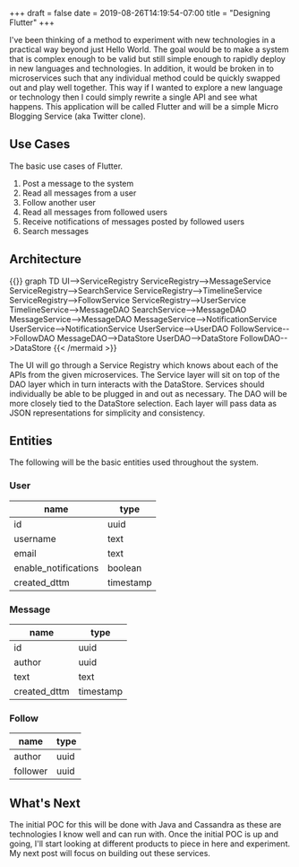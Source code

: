 +++
draft = false
date = 2019-08-26T14:19:54-07:00
title = "Designing Flutter"
+++

I've been thinking of a method to experiment with new technologies in a practical way beyond just Hello World. The goal would be to make a system that is complex enough to be valid but still simple enough to rapidly deploy in new languages and technologies. In addition, it would be broken in to microservices such that any individual method could be quickly swapped out and play well together. This way if I wanted to explore a new language or technology then I could simply rewrite a single API and see what happens. This application will be called Flutter and will be a simple Micro Blogging Service (aka Twitter clone).

## Use Cases

The basic use cases of Flutter.

1. Post a message to the system
2. Read all messages from a user
3. Follow another user
4. Read all messages from followed users
5. Receive notifications of messages posted by followed users
6. Search messages

## Architecture
{{<mermaid>}}
graph TD
    UI-->ServiceRegistry
    ServiceRegistry-->MessageService
    ServiceRegistry-->SearchService
    ServiceRegistry-->TimelineService
    ServiceRegistry-->FollowService
    ServiceRegistry-->UserService
    TimelineService-->MessageDAO
    SearchService-->MessageDAO    
    MessageService-->MessageDAO
    MessageService-->NotificationService
    UserService-->NotificationService
    UserService-->UserDAO
    FollowService-->FollowDAO
    MessageDAO-->DataStore
    UserDAO-->DataStore
    FollowDAO-->DataStore
{{< /mermaid >}}

The UI will go through a Service Registry which knows about each of the APIs from the given microservices. The Service layer will sit on top of the DAO layer which in turn interacts with the DataStore. Services should individually be able to be plugged in and out as necessary. The DAO will be more closely tied to the DataStore selection. Each layer will pass data as JSON representations for simplicity and consistency.

## Entities
The following will be the basic entities used throughout the system.

### User
| name                 | type      |
|----------------------|-----------|
| id                   | uuid      |
| username             | text      |
| email                | text      |
| enable_notifications | boolean |
| created_dttm         | timestamp |

### Message
| name         | type      |
|--------------|-----------|
| id           | uuid      |
| author       | uuid      |
| text         | text      |
| created_dttm | timestamp |

### Follow
| name         | type      |
|--------------|-----------|
| author       | uuid      |
| follower     | uuid      |

## What's Next
The initial POC for this will be done with Java and Cassandra as these are technologies I know well and can run with. Once the initial POC is up and going, I'll start looking at different products to piece in here and experiment. My next post will focus on building out these services.
